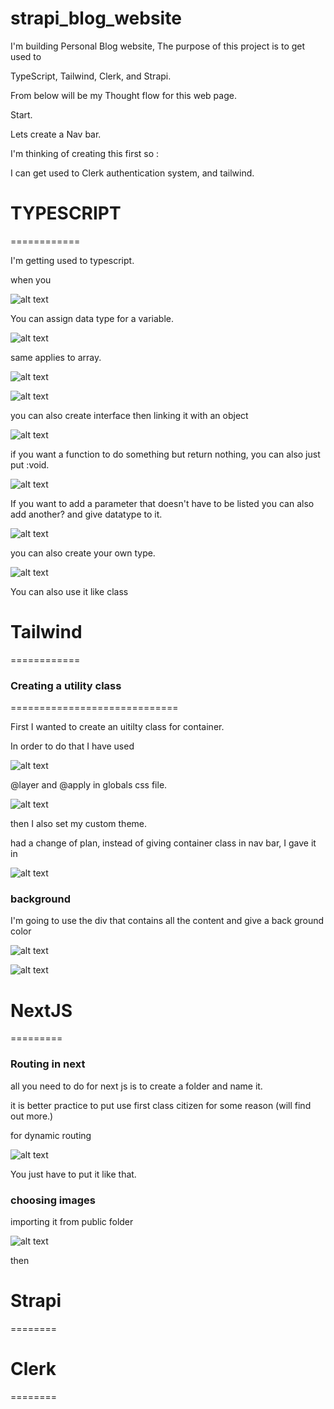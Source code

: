# strapi_blog_website


I'm building Personal Blog website, The purpose of this project is to get used to 

TypeScript, Tailwind, Clerk, and Strapi.


From below will be my Thought flow for this web page.






Start.


Lets create a Nav bar. 

I'm thinking of creating this first so :

I can get used to Clerk authentication system, and tailwind.

# TYPESCRIPT
============

I'm getting used to typescript.

when you 

![alt text](image.png)

You can assign data type for a variable.


![alt text](image-1.png)


same applies to array.

![alt text](image-2.png)


![alt text](image-3.png)

you can also create interface then linking it with an object

![alt text](image-4.png)

if you want a function to do something but return nothing, you can also just put :void.

![alt text](image-5.png)

If you want to add a parameter that doesn't have to be listed you can also add another? and give datatype to it.

![alt text](image-6.png)

you can also create your own type.

![alt text](image-7.png)

You can also use it like class 



# Tailwind
============

### Creating a utility class
=============================


First I wanted to create an uitilty class for container.

In order to do that I have used 

![alt text](image-8.png)

@layer and @apply in globals css file.

![alt text](image-9.png)

then I also set my custom theme.

had a change of plan, instead of giving container class in nav bar, I gave it in 

![alt text](image-11.png)

### background

I'm going to use the div that contains all the content and give a back ground color 

![alt text](image-12.png)

![alt text](image-13.png)



# NextJS 
=========

### Routing in next

all you need to do for next js is to create a folder and name it.

it is better practice to put use first class citizen for some reason (will find out more.)

for dynamic routing 

![alt text](image-10.png)

You just have to put it like that.

### choosing images

importing it from public folder

![alt text](image-14.png)

then 


# Strapi
========

# Clerk
========


